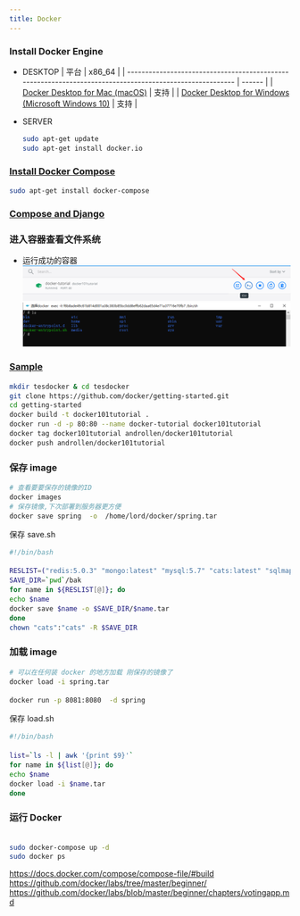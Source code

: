 ```yaml
---
title: Docker  
---
```


### Install Docker Engine

- DESKTOP
  | 平台                                                                                                     | x86_64 |
  | -------------------------------------------------------------------------------------------------------- | ------ |
  | [Docker Desktop for Mac (macOS)](https://docs.docker.com/docker-for-mac/install/)                        | 支持   |
  | [Docker Desktop for Windows (Microsoft Windows 10)](https://docs.docker.com/docker-for-windows/install/) | 支持   |

- SERVER

  ```sh
  sudo apt-get update
  sudo apt-get install docker.io
  ```

### [Install Docker Compose](https://docs.docker.com/compose/install/)

  ```sh
  sudo apt-get install docker-compose
  ```

### [Compose and Django](https://docs.docker.com/compose/django/)

### 进入容器查看文件系统

- 运行成功的容器
  ![打开命令行](Assets/20200604165547.png)
  ![输入ls](Assets/20200604165635.png)

### [Sample](https://docs.docker.com/samples/)

```sh
mkdir tesdocker & cd tesdocker
git clone https://github.com/docker/getting-started.git
cd getting-started
docker build -t docker101tutorial .
docker run -d -p 80:80 --name docker-tutorial docker101tutorial
docker tag docker101tutorial androllen/docker101tutorial
docker push androllen/docker101tutorial
```

### 保存 image

  ```sh
  # 查看要要保存的镜像的ID
  docker images
  # 保存镜像,下次部署到服务器更方便
  docker save spring  -o  /home/lord/docker/spring.tar
  ```

  保存 save.sh

  ```sh
  #!/bin/bash

  RESLIST=("redis:5.0.3" "mongo:latest" "mysql:5.7" "cats:latest" "sqlmap:latest" "hspider:v0.1" "web_scanner:latest" "x_engine:latest")
  SAVE_DIR=`pwd`/bak
  for name in ${RESLIST[@]}; do
  echo $name
  docker save $name -o $SAVE_DIR/$name.tar
  done
  chown "cats":"cats" -R $SAVE_DIR
  ```

### 加载 image

  ```sh
  # 可以在任何装 docker 的地方加载 刚保存的镜像了
  docker load -i spring.tar

  docker run -p 8081:8080  -d spring
  ```

  保存 load.sh

  ```sh
  #!/bin/bash

  list=`ls -l | awk '{print $9}'`
  for name in ${list[@]}; do
  echo $name
  docker load -i $name.tar
  done
  ```

### 运行 Docker

  ```sh
  
  sudo docker-compose up -d
  sudo docker ps
  ```

<https://docs.docker.com/compose/compose-file/#build>  
<https://github.com/docker/labs/tree/master/beginner/>  
<https://github.com/docker/labs/blob/master/beginner/chapters/votingapp.md>
